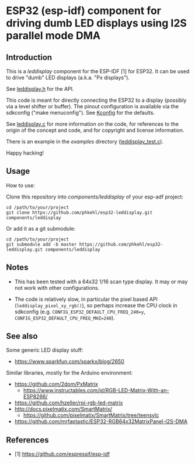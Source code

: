 # ESP32 (esp-idf) component for driving dumb LED displays using I2S parallel mode DMA

## Introduction

This is a *leddisplay* component for the ESP-IDF [1] for ESP32. It can be used
to drive "dumb" LED displays (a.k.a. "Px displays").

See [leddisplay.h](include/leddisplay.h) for the API.

This code is meant for directly connecting the ESP32 to a display (possibly via
a level shifter or buffer). The pinout configuration is available via the
sdkconfig ("make menuconfig"). See [Kconfig](Kconfig) for the defaults.

See [leddisplay.c](src/leddisplay.c) for more information on the code, for
references to the origin of the concept and code, and for copyright and license
information.

There is an example in the *examples* directory ([leddisplay_test.c](examples/leddisplay_test/main/leddisplay_test.c)).

Happy hacking!

## Usage

How to use:

Clone this repository into *components/leddisplay* of your esp-adf project:

```
cd /path/to/your/project
git clone https://github.com/phkehl/esp32-leddisplay.git components/leddisplay
```

Or add it as a git submodule:

```
cd /path/to/your/project
git submodule add -b master https://github.com/phkehl/esp32-leddisplay.git components/leddisplay
```

## Notes

- This has been tested with a 64x32 1/16 scan type display. It may or may not
  work with other configurations.

- The code is relatively slow, in particular the pixel based API (`leddisplay_pixel_xy_rgb()`),
  so perhaps increase the CPU clock in sdkconfig (e.g. `CONFIG_ESP32_DEFAULT_CPU_FREQ_240=y`,
  `CONFIG_ESP32_DEFAULT_CPU_FREQ_MHZ=240`).

## See also

Some generic LED display stuff:

- https://www.sparkfun.com/sparkx/blog/2650

Similar libraries, mostly for the Arduino environment:

- https://github.com/2dom/PxMatrix
  - https://www.instructables.com/id/RGB-LED-Matrix-With-an-ESP8266/
- https://github.com/hzeller/rpi-rgb-led-matrix
- http://docs.pixelmatix.com/SmartMatrix/
  - https://github.com/pixelmatix/SmartMatrix/tree/teensylc
- https://github.com/mrfaptastic/ESP32-RGB64x32MatrixPanel-I2S-DMA

## References

- [1] https://github.com/espressif/esp-idf

